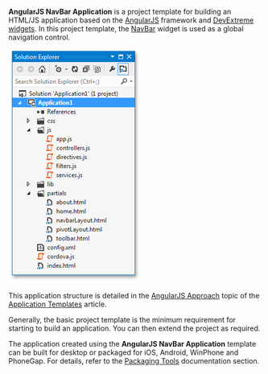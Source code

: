 **AngularJS NavBar Application** is a project template for building an HTML/JS application based on the [AngularJS](https://angularjs.org) framework and [DevExtreme widgets](/concepts/Common/05%20Introduction%20to%20DevExtreme/10%20Mobile%20Development/10%20Overview/30%20UI%20Widgets%20Library.md '/Documentation/Guide/Common/Introduction_to_DevExtreme/#Mobile_Development/Overview/UI_Widgets_Library'). In this project template, the [NavBar](/api-reference/10%20UI%20Widgets/dxNavBar '/Documentation/ApiReference/UI_Widgets/dxNavBar/') widget is used as a global navigation control.

![DevExtreme_AngularJS_NavBar_Project](/images/DevExtreme/ProjectTemplates_AngularNavBar.png)

This application structure is detailed in the [AngularJS Approach](/concepts/10%20UI%20Widgets/0%20Basics/30%20Application%20Templates/1%20Mobile%20Application/2%20Angular%20Approach.md '/Documentation/Guide/UI_Widgets/Basics/Application_Templates/#Mobile_Application/Angular_Approach') topic of the [Application Templates](/Documentation/Guide/UI_Widgets/Basics/Application_Templates/#Application_Templates) article.

Generally, the basic project template is the minimum requirement for starting to build an application. You can then extend the project as required.

The application created using the **AngularJS NavBar Application** template can be built for desktop or packaged for iOS, Android, WinPhone and PhoneGap. For details, refer to the [Packaging Tools](/concepts/50%20VS%20Integration/3%20Packaging%20Tools '/Documentation/Guide/VS_Integration/Packaging_Tools/') documentation section.
